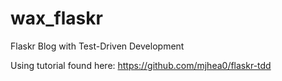 # wax_flaskr
Flaskr Blog with Test-Driven Development

Using tutorial found here:
https://github.com/mjhea0/flaskr-tdd
